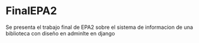 # FinalEPA2
Se presenta el trabajo final de EPA2 sobre el sistema de informacion de una biblioteca con diseño en adminlte en django
